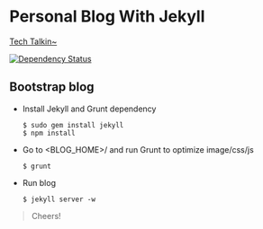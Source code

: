 # Personal Blog With Jekyll

[Tech Talkin~](http://timtang.me)

[![Dependency Status](https://gemnasium.com/tim-tang/tim-tang.github.com.png)](https://gemnasium.com/tim-tang/tim-tang.github.com)


## Bootstrap blog

- Install Jekyll and Grunt dependency

    ```
    $ sudo gem install jekyll 
    $ npm install
    ```
    
- Go to <BLOG_HOME>/ and run Grunt to optimize image/css/js

    ```
    $ grunt
    ```

- Run blog

    ```
    $ jekyll server -w
    ```

> Cheers!

